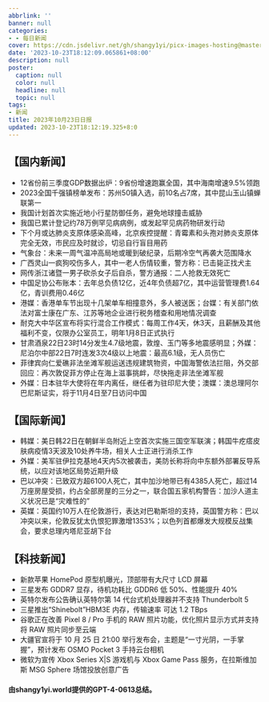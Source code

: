 ```yaml
---
abbrlink: ''
banner: null
categories:
- - 每日新闻
cover: https://cdn.jsdelivr.net/gh/shangy1yi/picx-images-hosting@master/xw.1a15yyeng45c.webp
date: '2023-10-23T18:12:09.065861+08:00'
description: null
poster:
  caption: null
  color: null
  headline: null
  topic: null
tags:
- 新闻
title: 2023年10月23日日报
updated: 2023-10-23T18:12:19.325+8:0
---
```

## 【国内新闻】

* 12省份前三季度GDP数据出炉：9省份增速跑赢全国，其中海南增速9.5%领跑
* 2023全国千强镇榜单发布：苏州50镇入选，前10名占7席，其中昆山玉山镇蝉联第一
* 我国计划首次实施近地小行星防御任务，避免地球撞击威胁
* 我国已累计登记约78万例罕见病病例，或发起罕见病药物研发行动
* 下个月或达肺炎支原体感染高峰，北京疾控提醒：青霉素和头孢对肺炎支原体完全无效，市民应及时就诊，切忌自行盲目用药
* 气象台：未来一周气温冲高局地或暖到破纪录，后期冷空气再袭大范围降水
* 广西灵山一疯狗咬伤多人，其中一老人伤情较重，警方称：已击毙正找犬主
* 网传浙江诸暨一男子砍杀女子后自杀，警方通报：二人抢救无效死亡
* 中国足协公布账本：去年总负债12亿，近4年负债超7亿，其中运营管理费1.64亿，青训费用0.46亿
* 港媒：香港单车节出现十几架单车相撞意外，多人被送医；台媒：有关部门依法对富士康在广东、江苏等地企业进行税务稽查和用地情况调查
* 耐克大中华区宣布将实行混合工作模式：每周工作4天，休3天，且薪酬及其他福利不变，仅限办公室员工，明年1月8日正式执行
* 甘肃酒泉22日23时14分发生4.7级地震，敦煌、玉门等多地震感明显；外媒：尼泊尔中部22日7时连发3次4级以上地震：最高6.1级，无人员伤亡
* 菲律宾向仁爱礁非法坐滩军舰运送违规建筑物资，中国海警依法拦阻，外交部回应：再次敦促菲方停止在海上滋事挑衅，尽快拖走非法坐滩军舰
* 外媒：日本驻华大使将在年内离任，继任者为驻印尼大使；澳媒：澳总理阿尔巴尼斯证实，将于11月4日至7日访问中国

## 【国际新闻】

* 韩媒：美日韩22日在朝鲜半岛附近上空首次实施三国空军联演；韩国牛疙瘩皮肤病疫情3天波及10处养牛场，相关人士正进行消杀工作
* 外媒：美军驻伊拉克基地4天内5次被袭击，美防长称将向中东额外部署反导系统，以应对该地区局势近期升级
* 巴以冲突：已致双方超6100人死亡，其中加沙地带已有4385人死亡，超过14万座房屋受损，约占全部房屋的三分之一，联合国五家机构警告：加沙人道主义状况已是“灾难性的”
* 英媒：英国约10万人在伦敦游行，表达对巴勒斯坦的支持，英国警方称：巴以冲突以来，伦敦反犹太仇恨犯罪激增1353%；以色列首都爆发大规模反战集会，要求总理内塔尼亚胡下台

## 【科技新闻】

* 新款苹果 HomePod 原型机曝光，顶部带有大尺寸 LCD 屏幕
* 三星发布 GDDR7 显存，待机功耗比 GDDR6 低 50%、性能提升 40%
* 英特尔发布公告确认英特尔第 14 代台式机处理器并不支持 Thunderbolt 5
* 三星推出“Shinebolt”HBM3E 内存，传输速率 可达 1.2 TBps
* 谷歌正在改善 Pixel 8 / Pro 手机的 RAW 照片功能，优化照片显示方式并支持将 RAW 照片同步至云端
* 大疆官宣将于 10 月 25 日 21:00 举行发布会，主题是“一寸光阴，一手掌握”，预计发布 OSMO Pocket 3 手持云台相机
* 微软为宣传 Xbox Series X|S 游戏机与 Xbox Game Pass 服务，在拉斯维加斯 MSG Sphere 场馆投放创意广告

#### 由shangy1yi.world提供的GPT-4-0613总结。
